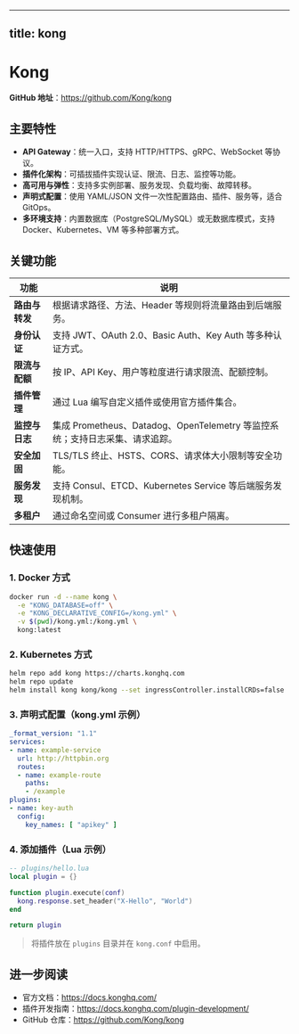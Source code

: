 
---
title: kong
---


# Kong

**GitHub 地址**：<https://github.com/Kong/kong>

## 主要特性

- **API Gateway**：统一入口，支持 HTTP/HTTPS、gRPC、WebSocket 等协议。
- **插件化架构**：可插拔插件实现认证、限流、日志、监控等功能。
- **高可用与弹性**：支持多实例部署、服务发现、负载均衡、故障转移。
- **声明式配置**：使用 YAML/JSON 文件一次性配置路由、插件、服务等，适合 GitOps。
- **多环境支持**：内置数据库（PostgreSQL/MySQL）或无数据库模式，支持 Docker、Kubernetes、VM 等多种部署方式。

## 关键功能

| 功能 | 说明 |
|------|------|
| **路由与转发** | 根据请求路径、方法、Header 等规则将流量路由到后端服务。 |
| **身份认证** | 支持 JWT、OAuth 2.0、Basic Auth、Key Auth 等多种认证方式。 |
| **限流与配额** | 按 IP、API Key、用户等粒度进行请求限流、配额控制。 |
| **插件管理** | 通过 Lua 编写自定义插件或使用官方插件集合。 |
| **监控与日志** | 集成 Prometheus、Datadog、OpenTelemetry 等监控系统；支持日志采集、请求追踪。 |
| **安全加固** | TLS/TLS 终止、HSTS、CORS、请求体大小限制等安全功能。 |
| **服务发现** | 支持 Consul、ETCD、Kubernetes Service 等后端服务发现机制。 |
| **多租户** | 通过命名空间或 Consumer 进行多租户隔离。 |

## 快速使用

### 1. Docker 方式

```bash
docker run -d --name kong \
  -e "KONG_DATABASE=off" \
  -e "KONG_DECLARATIVE_CONFIG=/kong.yml" \
  -v $(pwd)/kong.yml:/kong.yml \
  kong:latest
```

### 2. Kubernetes 方式

```bash
helm repo add kong https://charts.konghq.com
helm repo update
helm install kong kong/kong --set ingressController.installCRDs=false
```

### 3. 声明式配置（kong.yml 示例）

```yaml
_format_version: "1.1"
services:
- name: example-service
  url: http://httpbin.org
  routes:
  - name: example-route
    paths:
    - /example
plugins:
- name: key-auth
  config:
    key_names: [ "apikey" ]
```

### 4. 添加插件（Lua 示例）

```lua
-- plugins/hello.lua
local plugin = {}

function plugin.execute(conf)
  kong.response.set_header("X-Hello", "World")
end

return plugin
```

> 将插件放在 `plugins` 目录并在 `kong.conf` 中启用。

## 进一步阅读

- 官方文档：<https://docs.konghq.com/>
- 插件开发指南：<https://docs.konghq.com/plugin-development/>
- GitHub 仓库：<https://github.com/Kong/kong>

